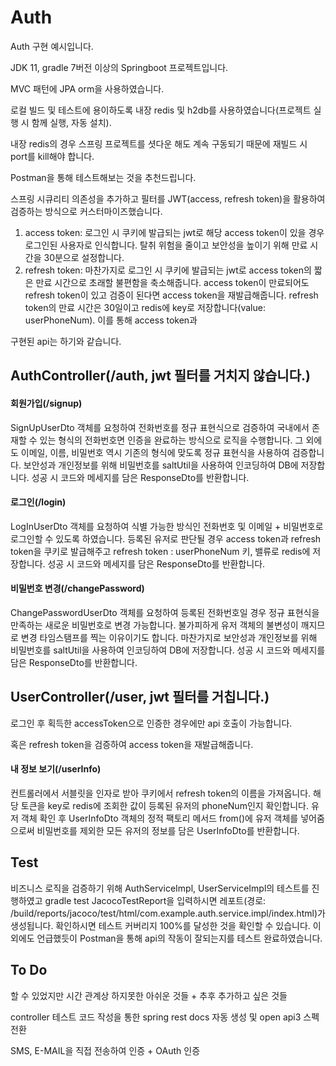 # Auth
Auth 구현 예시입니다.

JDK 11, gradle 7버전 이상의 Springboot 프로젝트입니다.

MVC 패턴에 JPA orm을 사용하였습니다.

로컬 빌드 및 테스트에 용이하도록 내장 redis 및 h2db를 사용하였습니다(프로젝트 실행 시 함께 실행, 자동 설치).

내장 redis의 경우 스프링 프로젝트를 셧다운 해도 계속 구동되기 때문에 재빌드 시 port를 kill해야 합니다.

Postman을 통해 테스트해보는 것을 추천드립니다.

스프링 시큐리티 의존성을 추가하고 필터를 JWT(access, refresh token)을 활용하여 검증하는 방식으로 커스터마이즈했습니다.

1. access token: 로그인 시 쿠키에 발급되는 jwt로 해당 access token이 있을 경우 로그인된 사용자로 인식합니다. 탈취 위험을 줄이고 보안성을 높이기 위해 만료 시간을 30분으로 설정합니다.
2. refresh token: 마찬가지로 로그인 시 쿠키에 발급되는 jwt로 access token의 짧은 만료 시간으로 초래할 불편함을 축소해줍니다. access token이 만료되어도 refresh token이 있고 검증이 된다면 access token을 재발급해줍니다. refresh token의 만료 시간은 30일이고 redis에 key로 저장합니다(value: userPhoneNum). 이를 통해 access token과 

구현된 api는 하기와 같습니다.



## AuthController(/auth, jwt 필터를 거치지 않습니다.)

#### 회원가입(/signup)

SignUpUserDto 객체를 요청하여 전화번호를 정규 표현식으로 검증하여 국내에서 존재할 수 있는 형식의 전화번호면 인증을 완료하는 방식으로 로직을 수행합니다. 그 외에도 이메일, 이름, 비밀번호 역시 기존의 형식에 맞도록 정규 표현식을 사용하여 검증합니다. 보안성과 개인정보를 위해 비밀번호를 saltUtil을 사용하여 인코딩하여 DB에 저장합니다. 성공 시 코드와 메세지를 담은 ResponseDto를 반환합니다.

#### 로그인(/login)

LogInUserDto 객체를 요청하여 식별 가능한 방식인 전화번호 및 이메일 + 비밀번호로 로그인할 수 있도록 하였습니다. 등록된 유저로 판단될 경우 access token과 refresh token을 쿠키로 발급해주고 refresh token : userPhoneNum 키, 밸류로 redis에 저장합니다. 성공 시 코드와 메세지를 담은 ResponseDto를 반환합니다.

#### 비밀번호 변경(/changePassword)

ChangePasswordUserDto 객체를 요청하여 등록된 전화번호일 경우 정규 표현식을 만족하는 새로운 비밀번호로 변경 가능합니다. 불가피하게 유저 객체의 불변성이 깨지므로 변경 타임스탬프를 찍는 이유이기도 합니다. 마찬가지로 보안성과 개인정보를 위해 비밀번호를 saltUtil을 사용하여 인코딩하여 DB에 저장합니다. 성공 시 코드와 메세지를 담은 ResponseDto를 반환합니다.



## UserController(/user, jwt 필터를 거칩니다.)

로그인 후 획득한 accessToken으로 인증한 경우에만 api 호출이 가능합니다.

혹은 refresh token을 검증하여 access token을 재발급해줍니다.

#### 내 정보 보기(/userInfo)

컨트롤러에서 서블릿을 인자로 받아 쿠키에서 refresh token의 이름을 가져옵니다. 해당 토큰을 key로 redis에 조회한 값이 등록된 유저의 phoneNum인지 확인합니다. 유저 객체 확인 후 UserInfoDto 객체의 정적 팩토리 메서드 from()에 유저 객체를 넣어줌으로써 비밀번호를 제외한 모든 유저의 정보를 담은 UserInfoDto를 반환합니다.



## Test


비즈니스 로직을 검증하기 위해 AuthServiceImpl, UserServiceImpl의 테스트를 진행하였고 gradle test JacocoTestReport을 입력하시면 레포트(경로: /build/reports/jacoco/test/html/com.example.auth.service.impl/index.html)가 생성됩니다. 확인하시면 테스트 커버리지 100%를 달성한 것을 확인할 수 있습니다. 이외에도 언급했듯이 Postman을 통해 api의 작동이 잘되는지를 테스트 완료하였습니다.



## To Do

할 수 있었지만 시간 관계상 하지못한 아쉬운 것들 + 추후 추가하고 싶은 것들

controller 테스트 코드 작성을 통한 spring rest docs 자동 생성 및 open api3 스펙 전환

SMS, E-MAIL을 직접 전송하여 인증 + OAuth 인증
